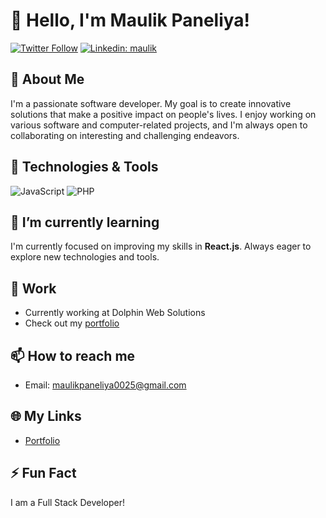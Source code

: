 # 👋 Hello, I'm Maulik Paneliya!

[![Twitter Follow](https://img.shields.io/twitter/follow/your_twitter_handle?label=Follow&style=social)](https://twitter.com/i_am_maulik_)
[![Linkedin: maulik](https://img.shields.io/badge/-Maulik%20Paneliya-blue?style=flat-square&logo=Linkedin&logoColor=white&link=https://www.linkedin.com/in/maulik-paneliya-197a7b201/)](https://www.linkedin.com/in/maulik-paneliya-197a7b201/)

## 🚀 About Me

I'm a passionate software developer. My goal is to create innovative solutions that make a positive impact on people's lives. I enjoy working on various software and computer-related projects, and I'm always open to collaborating on interesting and challenging endeavors.


## 🔧 Technologies & Tools

![JavaScript](https://img.shields.io/badge/JavaScript-Tool-yellow?style=flat-square&logo=javascript)
![PHP](https://img.shields.io/badge/PHP-Tool-purple?style=flat-square&logo=php)


## 🌱 I’m currently learning

I'm currently focused on improving my skills in **React.js**. Always eager to explore new technologies and tools.


## 💼 Work

- Currently working at Dolphin Web Solutions
- Check out my [portfolio](https://maulikpaneliya.netlify.app/)

## 📫 How to reach me

- Email: maulikpaneliya0025@gmail.com

## 🌐 My Links
- [Portfolio](https://maulikpaneliya.netlify.app/)

## ⚡ Fun Fact

I am a Full Stack Developer!

